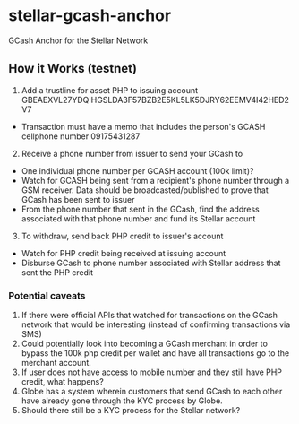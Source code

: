 # stellar-gcash-anchor
GCash Anchor for the Stellar Network

## How it Works (testnet)

1. Add a trustline for asset PHP to issuing account GBEAEXVL27YDQIHGSLDA3F57BZB2E5KL5LK5DJRY62EEMV4I42HED2V7
  - Transaction must have a memo that includes the person's GCASH cellphone number 09175431287
2. Receive a phone number from issuer to send your GCash to
  - One individual phone number per GCASH account (100k limit)?
  - Watch for GCASH being sent from a recipient's phone number through a GSM receiver. Data should be broadcasted/published to prove that GCash has been sent to issuer
  - From the phone number that sent in the GCash, find the address associated with that phone number and fund its Stellar account
3. To withdraw, send back PHP credit to issuer's account
  - Watch for PHP credit being received at issuing account
  - Disburse GCash to phone number associated with Stellar address that sent the PHP credit

### Potential caveats

1. If there were official APIs that watched for transactions on the GCash network that would be interesting (instead of confirming transactions via SMS)
2. Could potentially look into becoming a GCash merchant in order to bypass the 100k php credit per wallet and have all transactions go to the merchant account.
3. If user does not have access to mobile number and they still have PHP credit, what happens?
4. Globe has a system wherein customers that send GCash to each other have already gone through the KYC process by Globe.
5. Should there still be a KYC process for the Stellar network?